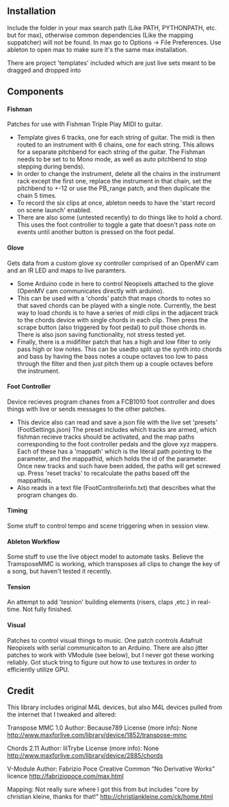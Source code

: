 
## Installation

Include the folder in your max search path (Like PATH, PYTHONPATH, etc. but for max), otherwise common dependencies (Like the mapping suppatcher) will not be found. In max go to Options -> File Preferences. Use ableton to open max to make sure it's the same max installation. 

There are project 'templates' included which are just live sets meant to be dragged and dropped into 

## Components

#### Fishman

Patches for use with Fishman Triple Play MIDI to guitar.  

* Template gives 6 tracks, one for each string of guitar. The midi is then routed to an instrument with 6 chains, one for each string. This allows for a separate pitchbend for each string of the guitar. The Fishman needs to be set to to Mono mode, as well as auto pitchbend to stop stepping during bends). 
* In order to change the instrument, delete all the chains in the instrument rack except the first one, replace the instrument in that chain, set the pitchbend to +-12 or use the PB_range patch, and then duplicate the chain 5 times. 
* To record the six clips at once, ableton needs to have the 'start record on scene launch' enabled. 
* There are also some (untested recently) to do things like to hold a chord. This uses the foot controller to toggle a gate that doesn't pass note on events until another button is pressed on the foot pedal.

#### Glove

Gets data from a custom glove xy controller comprised of an OpenMV cam and an IR LED and maps to live paramters. 

* Some Arduino code in here to control Neopixels attached to the glove (OpenMV cam communicates directly with arduino).
* This can be used with a 'chords' patch that maps chords to notes so that saved chords can be played with a single note. Currently, the best way to load chords is to have a series of midi clips in the adjacent track to the chords device with single chords in each clip. Then press the scrape button (also triggered by foot pedal) to pull those chords in. There is also json saving functionality, not stress tested yet. 
* Finally, there is a midifilter patch that has a high and low filter to only pass high or low notes. This can be usedto split up the synth into chords and bass by having the bass notes a coupe octaves too low to pass through the filter and then just pitch them up a couple octaves before the instrument.

#### Foot Controller

Device recieves program chanes from a FCB1010 foot controller and does things with live or sends messages to the other patches. 

* This device also can read and save a json file with the live set 'presets' (FootSettings.json) The preset includes which tracks are armed, which fishman recieve tracks should be activated, and the map paths corresponding to the foot controller pedals and the glove xyz mappers. Each of these has a 'mappath' which is the literal path pointing to the parameter, and the mappathid, which holds the id of the parameter. Once new tracks and such have been added, the paths will get screwed up. Press 'reset tracks' to recalculate the paths based off the mappathids. 
* Also reads in a text file (FootControllerinfo.txt) that describes what the program changes do. 

#### Timing 

Some stuff to control tempo and scene triggering when in session view. 

#### Ableton Workflow 

Some stuff to use the live object model to automate tasks. Believe the TramsposeMMC is working, which transposes all clips to change the key of a song, but haven't tested it recently. 

#### Tension

An attempt to add 'tesnion' building elements (risers, claps ,etc.) in real-time. Not fully finished.

#### Visual

Patches to control visual things to music. One patch controls Adafruit Neopixels with serial communicaiton to an Arduino. There are also jitter patches to work with VModule (see below), but I never got these working reliably. Got stuck tring to figure out how to use textures in order to efficiently utilize GPU.

## Credit

This library includes original M4L devices, but also M4L devices pulled from the internet that I tweaked and altered: 

Transpose MMC 1.0
Author:	Because789
License (more info):	None
http://www.maxforlive.com/library/device/1852/transpose-mmc

Chords 2.11
Author:	lilTrybe
License (more info):	None
http://www.maxforlive.com/library/device/2885/chords

V-Module
Author:	Fabrizio Poce
Creative Common “No Derivative Works” licence
http://fabriziopoce.com/max.html

Mapping: Not really sure where I got this from but includes "core by christian kleine, thanks for that!"
http://christiankleine.com/ck/home.html
